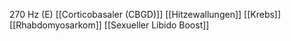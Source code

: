 270 Hz (E)
[[Corticobasaler (CBGD)]]
[[Hitzewallungen]]
[[Krebs]]
[[Rhabdomyosarkom]]
[[Sexueller Libido Boost]]